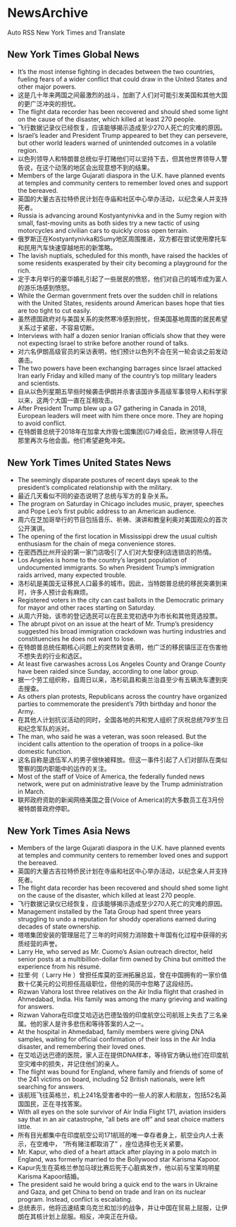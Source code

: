 # NewsArchive
Auto RSS New York Times and Translate

## New York Times Global News
* It’s the most intense fighting in decades between the two countries, fueling fears of a wider conflict that could draw in the United States and other major powers.
* 这是几十年来两国之间最激烈的战斗，加剧了人们对可能引发美国和其他大国的更广泛冲突的担忧。
* The flight data recorder has been recovered and should shed some light on the cause of the disaster, which killed at least 270 people.
* 飞行数据记录仪已经恢复，应该能够揭示造成至少270人死亡的灾难的原因。
* Israel’s leader and President Trump appeared to bet they can persevere, but other world leaders warned of unintended outcomes in a volatile region.
* 以色列领导人和特朗普总统似乎打赌他们可以坚持下去，但其他世界领导人警告说，在这个动荡的地区会出现意想不到的结果。
* Members of the large Gujarati diaspora in the U.K. have planned events at temples and community centers to remember loved ones and support the bereaved.
* 英国的大量古吉拉特侨民计划在寺庙和社区中心举办活动，以纪念亲人并支持死者。
* Russia is advancing around Kostyantynivka and in the Sumy region with small, fast-moving units as both sides try a new tactic of using motorcycles and civilian cars to quickly cross open terrain.
* 俄罗斯正在Kostyantynivka和Sumy地区周围推进，双方都在尝试使用摩托车和民用汽车快速穿越地形的新策略。
* The lavish nuptials, scheduled for this month, have raised the hackles of some residents exasperated by their city becoming a playground for the rich.
* 定于本月举行的豪华婚礼引起了一些居民的愤怒，他们对自己的城市成为富人的游乐场感到愤怒。
* While the German government frets over the sudden chill in relations with the United States, residents around American bases hope that ties are too tight to cut easily.
* 虽然德国政府对与美国关系的突然寒冷感到担忧，但美国基地周围的居民希望关系过于紧密，不容易切断。
* Interviews with half a dozen senior Iranian officials show that they were not expecting Israel to strike before another round of talks.
* 对六名伊朗高级官员的采访表明，他们预计以色列不会在另一轮会谈之前发动袭击。
* The two powers have been exchanging barrages since Israel attacked Iran early Friday and killed many of the country’s top military leaders and scientists.
* 自从以色列星期五早些时候袭击伊朗并杀害该国许多高级军事领导人和科学家以来，这两个大国一直在互相攻击。
* After President Trump blew up a G7 gathering in Canada in 2018, European leaders will meet with him there once more. They are hoping to avoid conflict.
* 在特朗普总统于2018年在加拿大炸毁七国集团(G7)峰会后，欧洲领导人将在那里再次与他会面。他们希望避免冲突。

## New York Times United States News
* The seemingly disparate postures of recent days speak to the president’s complicated relationship with the military.
* 最近几天看似不同的姿态说明了总统与军方的复杂关系。
* The program on Saturday in Chicago includes music, prayer, speeches and Pope Leo’s first public address to an American audience.
* 周六在芝加哥举行的节目包括音乐、祈祷、演讲和教皇利奥对美国观众的首次公开演讲。
* The opening of the first location in Mississippi drew the usual cultish enthusiasm for the chain of mega convenience stores.
* 在密西西比州开设的第一家门店吸引了人们对大型便利店连锁店的热情。
* Los Angeles is home to the country’s largest population of undocumented immigrants. So when President Trump’s immigration raids arrived, many expected trouble.
* 洛杉矶是美国无证移民人口最多的城市。因此，当特朗普总统的移民突袭到来时，许多人预计会有麻烦。
* Registered voters in the city can cast ballots in the Democratic primary for mayor and other races starting on Saturday.
* 从周六开始，该市的登记选民可以在民主党初选中为市长和其他竞选投票。
* The abrupt pivot on an issue at the heart of Mr. Trump’s presidency suggested his broad immigration crackdown was hurting industries and constituencies he does not want to lose.
* 在特朗普总统任期核心问题上的突然转变表明，他广泛的移民镇压正在伤害他不想失去的行业和选区。
* At least five carwashes across Los Angeles County and Orange County have been raided since Sunday, according to one labor group.
* 据一个劳工组织称，自周日以来，洛杉矶县和奥兰治县至少有五辆洗车遭到突击搜查。
* As others plan protests, Republicans across the country have organized parties to commemorate the president’s 79th birthday and honor the Army.
* 在其他人计划抗议活动的同时，全国各地的共和党人组织了庆祝总统79岁生日和纪念军队的派对。
* The man, who said he was a veteran, was soon released. But the incident calls attention to the operation of troops in a police-like domestic function.
* 这名自称是退伍军人的男子很快被释放。但这一事件引起了人们对部队在类似警察的国内职能中的运作的关注。
* Most of the staff of Voice of America, the federally funded news network, were put on administrative leave by the Trump administration in March.
* 联邦政府资助的新闻网络美国之音(Voice of America)的大多数员工在3月份被特朗普政府停职。

## New York Times Asia News
* Members of the large Gujarati diaspora in the U.K. have planned events at temples and community centers to remember loved ones and support the bereaved.
* 英国的大量古吉拉特侨民计划在寺庙和社区中心举办活动，以纪念亲人并支持死者。
* The flight data recorder has been recovered and should shed some light on the cause of the disaster, which killed at least 270 people.
* 飞行数据记录仪已经恢复，应该能够揭示造成至少270人死亡的灾难的原因。
* Management installed by the Tata Group had spent three years struggling to undo a reputation for shoddy operations earned during decades of state ownership.
* 塔塔集团安装的管理层花了三年的时间努力消除数十年国有化过程中获得的劣质经营的声誉。
* Larry He, who served as Mr. Cuomo’s Asian outreach director, held senior posts at a multibillion-dollar firm owned by China but omitted the experience from his résumé.
* 拉里·何（ Larry He ）曾担任库莫的亚洲拓展总监，曾在中国拥有的一家价值数十亿美元的公司担任高级职位，但他的简历中忽略了这段经历。
* Rizwan Vahora lost three relatives on the Air India flight that crashed in Ahmedabad, India. His family was among the many grieving and waiting for answers.
* Rizwan Vahora在印度艾哈迈达巴德坠毁的印度航空公司航班上失去了三名亲属。他的家人是许多悲伤和等待答案的人之一。
* At the hospital in Ahmedabad, family members were giving DNA samples, waiting for official confirmation of their loss in the Air India disaster, and remembering their loved ones.
* 在艾哈迈达巴德的医院，家人正在提供DNA样本，等待官方确认他们在印度航空灾难中的损失，并记住他们的亲人。
* The flight was bound for England, where family and friends of some of the 241 victims on board, including 52 British nationals, were left searching for answers.
* 该航班飞往英格兰，机上241名受害者中的一些人的家人和朋友，包括52名英国国民，正在寻找答案。
* With all eyes on the sole survivor of Air India Flight 171, aviation insiders say that in an air catastrophe, “all bets are off” and seat choice matters little.
* 所有目光都集中在印度航空公司171航班的唯一幸存者身上，航空业内人士表示，在空难中， “所有赌注都取消了” ，座位选择也无关紧要。
* Mr. Kapur, who died of a heart attack after playing in a polo match in England, was formerly married to the Bollywood star Karisma Kapoor.
* Kapur先生在英格兰参加马球比赛后死于心脏病发作，他以前与宝莱坞明星Karisma Kapoor结婚。
* The president said he would bring a quick end to the wars in Ukraine and Gaza, and get China to bend on trade and Iran on its nuclear program. Instead, conflict is escalating.
* 总统表示，他将迅速结束乌克兰和加沙的战争，并让中国在贸易上屈服，让伊朗在其核计划上屈服。相反，冲突正在升级。

